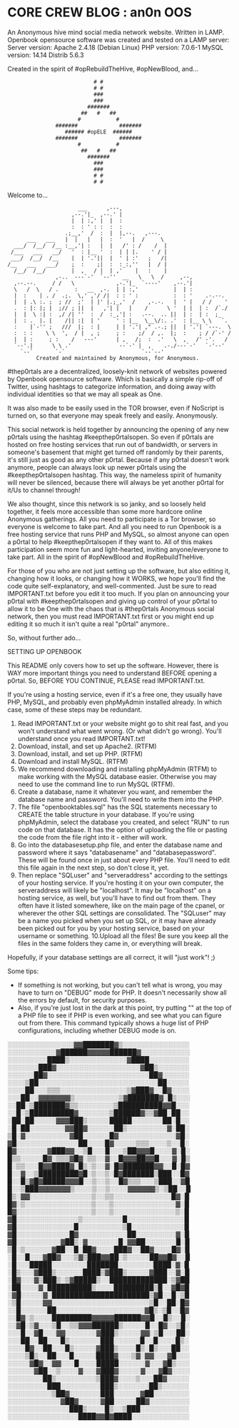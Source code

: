 # CORE CREW BLOG : an0n OOS
An Anonymous hive mind social media network website. Written in LAMP.
Openbook opensource software was created and tested on a LAMP server:
Server version:		Apache 2.4.18 (Debian Linux)
PHP version:		7.0.6-1
MySQL version:		14.14 Distrib 5.6.3




Created in the spirit of #opRebuildTheHive, #opNewBlood, and...












                               # #
                               # #
                               ###
                               ###
                             #######
                           ##   #   ##
                          #           #
                   #######             #######
                      ###### #opELE  ######
                   #######             #######
                          #           #
                           ##   #   ##
                             #######
                               ###
                               ###
                               # #
                               # #









Welcome to...

                          ___      ,---,
                        ,--.'|_  ,--.' |
                        |  | :,' |  |  :
                        :  : ' : :  :  :
                      .;__,'  /  :  |  |,--.   ,---. 
          ___   ___   |  |   |   |  :  '   |  /     \ 
      ___/  /__/  /__ :__,'| :   |  |   /' : /    /  |
     /___   ___   __/   '  : |__ '  :  | | |.    ' / |
     ___/  /__/  /__    |  | '.'||  |  ' | :'   ;   /|
    /__   ___   ___/    ;  :    ;|  :  :_:,''   |  / |
      /__/  /__/        |  ,   / |  | ,'    |   :    |
                   ,-..  ---`-'  `--''  __   \   \  /     ,--, 
      ,--.--.     / /   \             ,-.'|_  `----'    ,--.'|            
      \   /  \   / .     :   __  ,-.  | | :,'           |  | :            
      |  :    | . /  .;.  \,' ,'/ /|  : : ' :           :  : '    .-.--.  
      |  | .\ :. ;  ; //  ;'  | |' |.;_,'  /    ,-.-.   |  ' |   / /    ' 
      .  : |: |; |  ;// ; ||  |   ,'| |   |    /      \ '  | |  | :  /`./ 
      |  |  \ :| :  ,/ /| ''  :  /  :_,'| :   .--.  .. ||  | :  | :  ;_   
      |  : .  |. |    /|| :|  | '     ' : |__  \__\/:. .'  : |__ \ \   `.  
      :    |`-'' ;   ///  |;  : |     | | '.'| ," .-.; ||  | '.'| `---.  \ 
      :  : :    \ \  ',  / |  , ;     ; :    ;/  / ,.  |;  :    ; / /`-' / 
      |  | :     ; :    /   ---'      | ,   /;  :  .'   \  ,   /' -'.   / 
      `--'.|      \ \ .'               --`-' |  ,    .-./---`-'   `-'--'  
        `--`       `-`                        `--`--'                     
             Created and maintained by Anonymous, for Anonymous.


#thep0rtals are a decentralized, loosely-knit network of websites
powered by Openbook opensource software. Which is basically a simple
rip-off of Twitter, using hashtags to categorize information, and doing
away with individual identities so that we may all speak as One.

It was also made to be easily used in the TOR browser, even if NoScript
is turned on, so that everyone may speak freely and easily. Anonymously.

This social network is held together by announcing the opening of any
new p0rtals using the hashtag #keepthep0rtalsopen. So even if p0rtals
are hosted on free hosting services that run out of bandwidth, or
servers in someone's basement that might get turned off randomly by
their parents, it's still just as good as any other p0rtal. Because if
any p0rtal doesn't work anymore, people can always look up newer p0rtals
using the #keepthep0rtalsopen hashtag. This way, the nameless spirit of
humanity will never be silenced, because there will always be yet
another p0rtal for it/Us to channel through!

We also thought, since this network is so janky, and so loosely held
together, it feels more accessible than some more hardcore online
Anonymous gatherings. All you need to participate is a Tor browser, so
everyone is welcome to take part. And all you need to run Openbook is a
free hosting service that runs PHP and MySQL, so almost anyone can open
a p0rtal to help #keepthep0rtalsopen if they want to. All of this makes
participation seem more fun and light-hearted, inviting anyone/everyone
to take part. All in the spirit of #opNewBlood and #opRebuildTheHive.

For those of you who are not just setting up the software, but also
editing it, changing how it looks, or changing how it WORKS, we hope
you'll find the code quite self-explanatory, and well-commented. Just be
sure to read IMPORTANT.txt before you edit it too much. If you plan on
announcing your p0rtal with #keepthep0rtalsopen and giving up control of
your p0rtal to allow it to be One with the chaos that is #thep0rtals
Anonymous social network, then you must read IMPORTANT.txt first or you
might end up editing it so much it isn't quite a real "p0rtal" anymore..

So, without further ado...



SETTING UP OPENBOOK

This README only covers how to set up the software. However, there is
WAY more important things you need to understand BEFORE opening a
p0rtal. So, BEFORE YOU CONTINUE, PLEASE read IMPORTANT.txt.

If you're using a hosting service, even if it's a free one, they
usually have PHP, MySQL, and probably even phpMyAdmin installed already.
In which case, some of these steps may be redundant.

1. Read IMPORTANT.txt or your website might go to shit real fast, and
   you won't understand what went wrong. (Or what didn't go wrong).
   You'll understand once you read IMPORTANT.txt!
2. Download, install, and set up Apache2. (RTFM)
3. Download, install, and set up PHP. (RTFM)
4. Download and install MySQL. (RTFM)
5. We recommend downloading and installing phpMyAdmin (RTFM) to make
   working with the MySQL database easier. Otherwise you may need to use
   the command line to run MySQL (RTFM).
6. Create a database, name it whatever you want, and remember the
   database name and password. You'll need to write them into the PHP.
7. The file "openbooktables.sql" has the SQL statements necessary to
   CREATE the table structure in your database. If you're using
   phpMyAdmin, select the database you created, and select "RUN" to run
   code on that database. It has the option of uploading the file or
   pasting the code from the file right into it - either will work.
8. Go into the databasesetup.php file, and enter the database name and
   password where it says "databasename" and "databasepassword". These
   will be found once in just about every PHP file. You'll need to edit
   this file again in the next step, so don't close it, yet.
9. Then replace "SQLuser" and "serveraddress" according to the settings
   of your hosting service. If you're hosting it on your own computer,
   the serveraddress will likely be "localhost". It may be "localhost"
   on a hosting service, as well, but you'll have to find out from them.
   They often have it listed somewhere, like on the main page of the
   cpanel, or wherever the other SQL settings are consolidated. The
   "SQLuser" may be a name you picked when you set up SQL, or it may
   have already been picked out for you by your hosting service, based
   on your username or something.
10.Upload all the files! Be sure you keep all the files in the same
   folders they came in, or everything will break.

Hopefully, if your database settings are all correct, it will "just
work"! ;)

Some tips:
- If something is not working, but you can't tell what is wrong, you
   may have to turn on "DEBUG" mode for PHP. It doesn't necessarily show
   all the errors by default, for security purposes.
- Also, if you're just lost in the dark at this point, try putting
   "<?php echo phpinfo(); ?>" at the top of a PHP file to see if PHP is
   even working, and see what you can figure out from there. This
   command typically shows a huge list of PHP configurations, including
   whether DEBUG mode is on.

░░░░░░░░░░░░░░░▓▓███████▓▒░░░░░░░░░░░░░░░
░░░░░░░░░░░▓██████▓▓▓▓▓██████▓░░░░░░░░░░░
░░░░░░░░░████▒░░░░░░░░░░░░░▓████░░░░░░░░░
░░░░░░░███▓░░░░░░░░░░░░░░░░░░░▓██▒░░░░░░░
░░░░░░██▓░░░░░░░░░░░░░░░░░░░░░░░██▓░░░░░░
░░░░▒██░░░░░░░░░░░░░░░░░░░░░░░░░░░██░░░░░
░░░░██░░░▒▒▒░░░░░░░░░░░░░░░▒▓███▓░░█▓░░░░
░░░██░░▓▓▓▓▓▓▓▒░░░░░░░░░░▒▓███████▓░█▒░░░
░░██░▒███████▓▒▒░░░░░░░░▒██████████▓▓█░░░
░░█░▒██████████▓░░░░░░░▒██████▓▒▒▓██░██░░
░██░██░░░░░▓▓▓███▒░░░░░█████░░░░░░░██░█░░
░█░██░░░░░░░░▓▓██▓░░░░░░██▒░░░░░░░░░▓░██░
▒█░▓░░░░░░░░░░▓██░░░░░░█▓░░░░░░░░░░░░░▓█░
▓█░░░░░░░░░░░░░░██░░░░█▓░░░░░▒▒▒░░░░▒░░█░
█▓░░░░░░░▓███▓▓░░▒█░░░█░░░▒██▓▓▓█░░░░▓░█░
█▒▒░░░░░█▓░▒▒▒▓█▓░▒▒░░▓░░█▓▓▓██▓▓█░░░▓░█▒
█░▒▒░░░█▓▓████▓░█▒░▒░░▓░█▓███████▓▓░░█░█▓
█░░▓░░▒█████████▓█░▒░░▒░█▓███████▒███░░█▓
█░░█▒▓█▓█████▓▓▓█░░▒░░▒░░█▓▒▒▒░░░▒███░░▓█
█░░▒███▓▓▓▓▓▓▓▒░░░░▒░░▒░░░░▓▓▓▓▓▓▒░▒██░░█
█▒░▓▓░░░░░░░░░░░░░░▒░░▒▒░░░░░░░░░░░░░█▓░█
█▓░▒░░░░░░░░░░░░░░░▒░░░▒░░░░░░░░░░░░░░▓░█
█▓░░░░░░░░░░░░░░░░░▒░░░▒░░░░░░░░░░░░░░▒░█
▓█░░░░░░░░░░░░░░▒░░░░░░░░░█░░░░░░░░░░░░░█
▓█░░░░░░░░░░░░░█░░░░░░░░░░▒█░░░░░░░░░░░░█
▓█░░░░░░░░░░░░█▓░░░░░░░░░░░██░░░░░░░░░▓░█
▓█░░░░░░░░░░▓██▒░▓░░░░░░░█░▓▓██░░░░░░░█░█
▒█░▒░░░░░░▓██░░█░██▓░░░░███▓░░██▓░░░░█▓░█
░█░░█░░░▓██▓░░░▒▓▒███▓▓██░▒░░░░░██▓▓█▓░░█
░█░░░█████░░░░░░░░███████░░░░░░░░████░▓░█
░█▒░░░▓███▒░░░░░░████▒▓███▒░░░░░▓███░░▓░█
░█▓░░░▓▒███▒░▒▓█████▒░░█████████████░▒▓██
░██░░░░▓░██████████▒░░░░█████████▒█░░▓█▓█
░▓█░░░░░▓░██████████████████████▒▓█░░█░▒█
░▒█░░░░░▓▓░░░░░░░░░░░░░░░░░░░░░░▒█░░██░█▓
░░█░░░░░░██░░░░░░░░░░░░░░░░░░░░▓█▒░▒█░░█▓
░░█▓░▒░░░░█████████▓▓▓▓▓██████▓▓█░░█▒░░█░
░░▓█░▒▓░░░▒█░░▒▒▓▓▓██████▒░░░░░█░░█▓░░▒█░
░░░█░░▓█░░░▓▓░░░░░░░▓███▒░░░░░▓▓░▒█░░░██░
░░░██░░██░░░█▒░░░░░░░███░░░░░░█░░█░░░░█▒░
░░░░█▓░░██░░░█▒░░░░░▓███▒░░░░█▒░█▒░░░██░░
░░░░▒█▒░░██░░░█░░░░░████▓░░░▒▓░▓▓░░░▓█░░░
░░░░░▓█▓░░▓▓░░░█░░░░█████░░░░░░▓░░░▓█▒░░░
░░░░░░▓██░░▒░░░░▓░░░▓███▓░░░░░▓░░░▓█▓░░░░
░░░░░░░░██▒░░░░░░░░░▒███▓░░░░▒░░░██▓░░░░░
░░░░░░░░░███░░░░░░░░░███▒░░░░░░░██▒░░░░░░
░░░░░░░░░░▒██▓░░░░░░░███░░░░░░▓██░░░░░░░░
░░░░░░░░░░░░▓██▓░░░░░▓██░░░░░██▓░░░░░░░░░
░░░░░░░░░░░░░░███▒░░░░█▒░░▒███░░░░░░░░░░░
░░░░░░░░░░░░░░░░████▓▓█▓████░░░░░░░░░░░░░